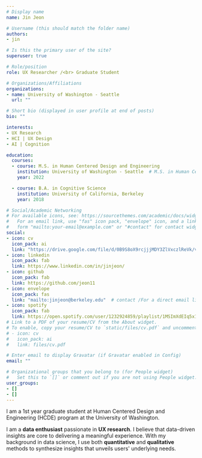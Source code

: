 ```yaml
---
# Display name
name: Jin Jeon

# Username (this should match the folder name)
authors:
- jin

# Is this the primary user of the site?
superuser: true

# Role/position
role: UX Researcher /<br> Graduate Student

# Organizations/Affiliations
organizations:
- name: University of Washington - Seattle
  url: ""

# Short bio (displayed in user profile at end of posts)
bio: ""

interests:
- UX Research
- HCI | UX Design
- AI | Cognition

education:
  courses:
  - course: M.S. in Human Centered Design and Engineering
    institution: University of Washington - Seattle  # M.S. in Human Centered Design and Engineering
    year: 2022

  - course: B.A. in Cognitive Science
    institution: University of California, Berkeley
    year: 2018

# Social/Academic Networking
# For available icons, see: https://sourcethemes.com/academic/docs/widgets/#icons
#   For an email link, use "fas" icon pack, "envelope" icon, and a link in the
#   form "mailto:your-email@example.com" or "#contact" for contact widget.
social:
- icon: cv
  icon_pack: ai
  link: "https://drive.google.com/file/d/0B9S8oX9rcjjjMDY3ZlVxczlReVk/view?usp=sharing"
- icon: linkedin
  icon_pack: fab
  link: https://www.linkedin.com/in/jinjeon/
- icon: github
  icon_pack: fab
  link: https://github.com/jeon11
- icon: envelope
  icon_pack: fas
  link: "mailto:jinjeon@berkeley.edu"  # contact /For a direct email link, use "mailto:test@example.org".
- icon: spotify
  icon_pack: fab
  link: https://open.spotify.com/user/1232924859/playlist/1MSImXdEIq5x1iqXRJurjZ
# Link to a PDF of your resume/CV from the About widget.
# To enable, copy your resume/CV to `static/files/cv.pdf` and uncomment the lines below.  
# - icon: cv
#   icon_pack: ai
#   link: files/cv.pdf

# Enter email to display Gravatar (if Gravatar enabled in Config)
email: ""

# Organizational groups that you belong to (for People widget)
#   Set this to `[]` or comment out if you are not using People widget.  
user_groups:
- []
- []
---
```


I am a 1st year graduate student at Human Centered Design and Engineering (HCDE) program at the University of Washington.

I am a **data enthusiast** passionate in **UX research**. I believe that data-driven insights are core to delivering a meaningful experience. With my background in data science, I use both **quantitative** and **qualitative** methods to synthesize insights that unveils users' underlying needs.
<!-- I come with a background in psychology and data science for several years. and have been working with data for several years. I My previous experiences range from research in academia to project management in various startups. -->
<!-- My previous experiences range from working as a research analyst in academia to various startups focusing in UX research, project and product management.   -->

<!-- Just as cameras were first invented based on our visual system, I believe cognitive science and current endeavors in artificial intelligence are studies that attempt to imitate the human brain, and ultimately better understand human cognition. -->

<!-- <a href="https://drive.google.com/file/d/0B9S8oX9rcjjjMDY3ZlVxczlReVk/view?usp=sharing" target="_blank">Click here for CV.</a> -->
